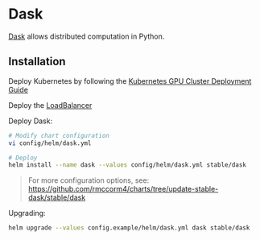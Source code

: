 Dask
===

[Dask](https://dask.org) allows distributed computation in Python.

## Installation

Deploy Kubernetes by following the [Kubernetes GPU Cluster Deployment Guide](kubernetes-cluster.md)

Deploy the [LoadBalancer](ingress.md#on-prem-loadbalancer)

Deploy Dask:

```sh
# Modify chart configuration
vi config/helm/dask.yml

# Deploy
helm install --name dask --values config/helm/dask.yml stable/dask
```

> For more configuration options, see: https://github.com/rmccorm4/charts/tree/update-stable-dask/stable/dask

Upgrading:

```sh
helm upgrade --values config.example/helm/dask.yml dask stable/dask
```
